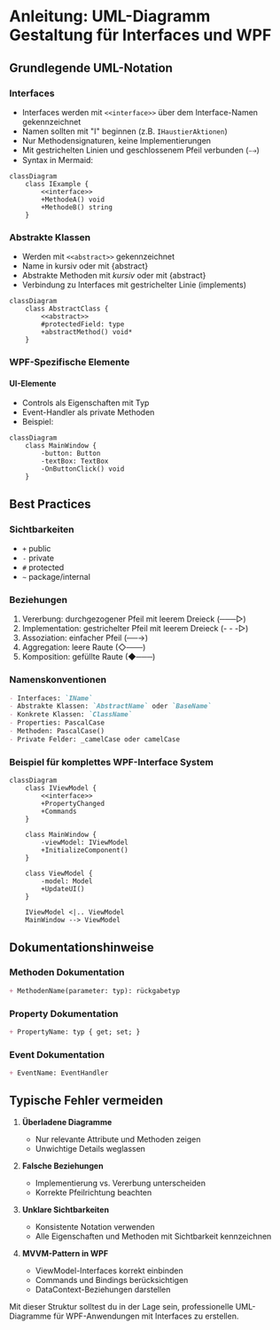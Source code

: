 # Anleitung: UML-Diagramm Gestaltung für Interfaces und WPF

## Grundlegende UML-Notation

### Interfaces
- Interfaces werden mit `<<interface>>` über dem Interface-Namen gekennzeichnet
- Namen sollten mit "I" beginnen (z.B. `IHaustierAktionen`)
- Nur Methodensignaturen, keine Implementierungen
- Mit gestrichelten Linien und geschlossenem Pfeil verbunden (⤍)
- Syntax in Mermaid:
```mermaid
classDiagram
    class IExample {
        <<interface>>
        +MethodeA() void
        +MethodeB() string
    }
```

### Abstrakte Klassen
- Werden mit `<<abstract>>` gekennzeichnet
- Name in kursiv oder mit {abstract}
- Abstrakte Methoden mit *kursiv* oder mit {abstract}
- Verbindung zu Interfaces mit gestrichelter Linie (implements)
```mermaid
classDiagram
    class AbstractClass {
        <<abstract>>
        #protectedField: type
        +abstractMethod() void*
    }
```

### WPF-Spezifische Elemente

#### UI-Elemente
- Controls als Eigenschaften mit Typ
- Event-Handler als private Methoden
- Beispiel:
```mermaid
classDiagram
    class MainWindow {
        -button: Button
        -textBox: TextBox
        -OnButtonClick() void
    }
```

## Best Practices

### Sichtbarkeiten
- `+` public
- `-` private
- `#` protected
- `~` package/internal

### Beziehungen
1. Vererbung: durchgezogener Pfeil mit leerem Dreieck (───▷)
2. Implementation: gestrichelter Pfeil mit leerem Dreieck (- - -▷)
3. Assoziation: einfacher Pfeil (──→)
4. Aggregation: leere Raute (◇───)
5. Komposition: gefüllte Raute (◆───)

### Namenskonventionen
```markdown
- Interfaces: `IName`
- Abstrakte Klassen: `AbstractName` oder `BaseName`
- Konkrete Klassen: `ClassName`
- Properties: PascalCase
- Methoden: PascalCase()
- Private Felder: _camelCase oder camelCase
```

### Beispiel für komplettes WPF-Interface System

```mermaid
classDiagram
    class IViewModel {
        <<interface>>
        +PropertyChanged
        +Commands
    }
    
    class MainWindow {
        -viewModel: IViewModel
        +InitializeComponent()
    }
    
    class ViewModel {
        -model: Model
        +UpdateUI()
    }
    
    IViewModel <|.. ViewModel
    MainWindow --> ViewModel
```

## Dokumentationshinweise

### Methoden Dokumentation
```markdown
+ MethodenName(parameter: typ): rückgabetyp
```

### Property Dokumentation
```markdown
+ PropertyName: typ { get; set; }
```

### Event Dokumentation
```markdown
+ EventName: EventHandler
```

## Typische Fehler vermeiden

1. **Überladene Diagramme**
   - Nur relevante Attribute und Methoden zeigen
   - Unwichtige Details weglassen

2. **Falsche Beziehungen**
   - Implementierung vs. Vererbung unterscheiden
   - Korrekte Pfeilrichtung beachten

3. **Unklare Sichtbarkeiten**
   - Konsistente Notation verwenden
   - Alle Eigenschaften und Methoden mit Sichtbarkeit kennzeichnen

4. **MVVM-Pattern in WPF**
   - ViewModel-Interfaces korrekt einbinden
   - Commands und Bindings berücksichtigen
   - DataContext-Beziehungen darstellen

Mit dieser Struktur solltest du in der Lage sein, professionelle UML-Diagramme für WPF-Anwendungen mit Interfaces zu erstellen.